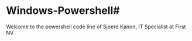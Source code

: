 # Windows-Powershell#
Welcome to the powershell code line of Sjoerd Kanon, IT Specialist at First NV
